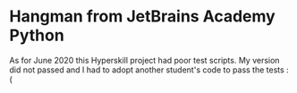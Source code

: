 # Hangman from JetBrains Academy Python

As for June 2020 this Hyperskill project had poor test scripts.
My version did not passed and I had to adopt another student's code to pass the tests :(

